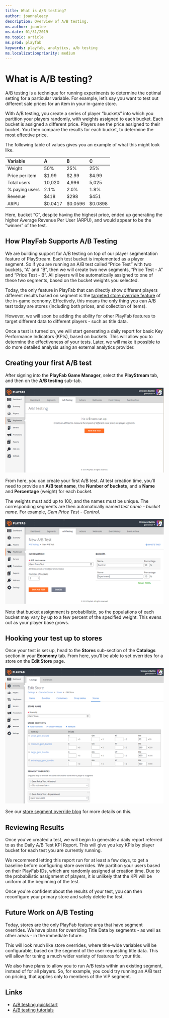 ```yaml
---
title: What is A/B testing?
author: joannaleecy
description: Overview of A/B testing.
ms.author: joanlee
ms.date: 01/31/2019
ms.topic: article
ms.prod: playfab
keywords: playfab, analytics, a/b testing
ms.localizationpriority: medium
---
```


# What is A/B testing?

A/B testing is a technique for running experiments to determine the optimal setting for a particular variable. For example, let’s say you want to test out different sale prices for an item in your in-game store.

With A/B testing, you create a series of player “buckets” into which you partition your players randomly, with weights assigned to each bucket. Each bucket is assigned a different price. Players see the price assigned to their bucket. You then compare the results for each bucket, to determine the most effective price.

The following table of values gives you an example of what this might look like.

| Variable             |A                   |B                      |C                      |
| :--------------------|:-------------------|:----------------------|:----------------------|
|Weight                |50%                 |25%                    |25%                    |
|Price per item        |$1.99               |$2.99                  |$4.99                  |
|Total users           |10,020              |4,996                  |5,025                  |
|% paying users        |2.1%                |2.0%                   |1.8%                   |
|Revenue               |$418                |$298                   |$451                   |
|ARPU                  |$0.0417             |$0.0596                |$0.0898                |

Here, bucket “C”, despite having the highest price, ended up generating the higher Average Revenue Per User (ARPU), and would appear to be the “winner” of the test.

## How PlayFab Supports A/B Testing

We are building support for A/B testing on top of our player segmentation feature of PlayStream. Each test bucket is implemented as a player segment. So if you are running an A/B test called “Price Test” with two buckets, “A” and “B”, then we will create two new segments, “Price Test - A” and “Price Test - B”. All players will be automatically assigned to one of these two segments, based on the bucket weights you selected.

Today, the only feature in PlayFab that can directly show different players different results based on segment is the [targeted store override feature](https://blog.playfab.com/blog/introducing-targeted-stores) of the in-game economy. Effectively, this means the only thing you can A/B test today are stores (including both prices, and collection of items).

However, we will soon be adding the ability for other PlayFab features to target different data to different players - such as title data.

Once a test is turned on, we will start generating a daily report for basic Key Performance Indicators (KPIs), based on buckets. This will allow you to determine the effectiveness of your tests. Later, we will make it possible to do more detailed analysis using an external analytics provider.

## Creating your first A/B test

After signing into the **PlayFab Game Manager**, select the **PlayStream** tab, and then on the **A/B testing** sub-tab.

![Game Manager - PlayStream - A/B Testing](media/tutorials/game-manager-playstream-ab-testing.png)  

From here, you can create your first A/B test. At test creation time, you’ll need to provide an **A/B test name**, the **Number of buckets**, and a **Name** and **Percentage** (weight) for each bucket.

The weights must add up to 100, and the names must be unique. The corresponding segments are then automatically named *test name* - *bucket name*. For example, *Gem Price Test - Control*.

![Game Manager - PlayStream - A/B Testing - New A/B test](media/tutorials/game-manager-playstream-ab-testing-new-ab-test.png)  

Note that bucket assignment is probabilistic, so the populations of each bucket may vary by up to a few percent of the specified weight. This evens out as your player base grows.

## Hooking your test up to stores

Once your test is set up, head to the **Stores** sub-section of the **Catalogs** section in your **Economy** tab. From here, you’ll be able to set overrides for a store on the **Edit Store** page.

![Game Manager - Economy - Catalogs - Stores - Edit Store](media/tutorials/game-manager-economy-catalogs-edit-store.png)  

See our [store segment override blog](https://blog.playfab.com/blog/introducing-targeted-stores) for more details on this.

## Reviewing Results

Once you’ve created a test, we will begin to generate a daily report referred to as the Daily A/B Test KPI Report. This will give you key KPIs by player bucket for each test you are currently running.

We recommend letting this report run for at least a few days, to get a baseline before configuring store overrides. We partition your users based on their PlayFab IDs, which are randomly assigned at creation time. Due to the probabilistic assignment of players, it is unlikely that the KPI will be uniform at the beginning of the test.

Once you're confident about the results of your test, you can then reconfigure your primary store and safely delete the test.

## Future Work on A/B Testing

Today, stores are the only PlayFab feature area that have segment overrides. We have plans for overriding Title Data by segments - as well as other areas - in the immediate future.

This will look much like store overrides, where title-wide variables will be configurable, based on the segment of the user requesting title data. This will allow for tuning a much wider variety of features for your title.

We also have plans to allow you to run A/B tests within an existing segment, instead of for all players. So, for example, you could try running an A/B test on pricing, that applies only to members of the VIP segment.

## Links

- [A/B testing quickstart](quickstart.md)
- [A/B testing tutorials](tutorials.md)